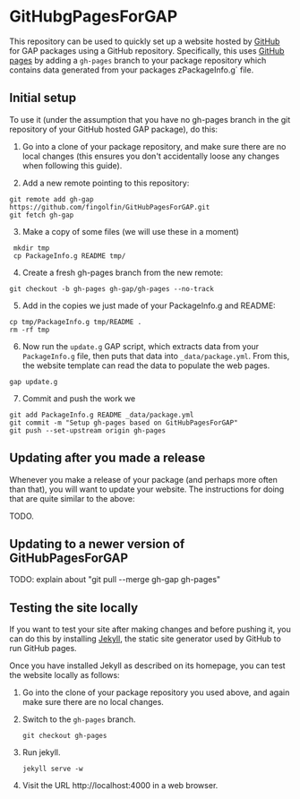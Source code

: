 # GitHubgPagesForGAP

This repository can be used to quickly set up a website hosted by
[GitHub](https://github.com/) for GAP packages using a GitHub repository.
Specifically, this uses [GitHub pages](https://pages.github.com/)
by adding a `gh-pages` branch to your package repository which
contains data generated from your packages zPackageInfo.g` file.


## Initial setup

To use it (under the assumption that you have no gh-pages branch
in the git repository of your GitHub hosted GAP package), do this:

1. Go into a clone of your package repository, and make sure there
   are no local changes (this ensures you don't accidentally loose
   any changes when following this guide).



2. Add a new remote pointing to this repository:

  ```
  git remote add gh-gap https://github.com/fingolfin/GitHubPagesForGAP.git
  git fetch gh-gap
  ```

3. Make a copy of some files (we will use these in a moment)

  ```
   mkdir tmp
   cp PackageInfo.g README tmp/
  ```

4. Create a fresh gh-pages branch from the new remote:

  ```
  git checkout -b gh-pages gh-gap/gh-pages --no-track
  ```

5. Add in the copies we just made of your PackageInfo.g and README:

  ```
  cp tmp/PackageInfo.g tmp/README .
  rm -rf tmp
  ```

6. Now run the `update.g` GAP script, which extracts data from your
   `PackageInfo.g` file, then puts that data into `_data/package.yml`.
   From this, the website template can read the data to populate the
   web pages.

  ```
  gap update.g
  ```

7. Commit and push the work we 

  ```
  git add PackageInfo.g README _data/package.yml
  git commit -m "Setup gh-pages based on GitHubPagesForGAP"
  git push --set-upstream origin gh-pages
  ```


## Updating after you made a release

Whenever you make a release of your package (and perhaps more often than
that), you will want to update your website. The instructions for doing that
are quite similar to the above:

TODO. 




## Updating to a newer version of GitHubPagesForGAP

TODO: explain about "git pull --merge gh-gap gh-pages"


## Testing the site locally

If you want to test your site after making changes and before pushing it,
you can do this by installing [Jekyll](http://jekyllrb.com/), the static
site generator used by GitHub to run GitHub pages.

Once you have installed Jekyll as described on its homepage, you can
test the website locally as follows:

1. Go into the clone of your package repository you used above, and
   again make sure there are no local changes.

2. Switch to the `gh-pages` branch.

   ```
   git checkout gh-pages
   ```

3. Run jekyll.

   ```
   jekyll serve -w
   ```

4. Visit the URL http://localhost:4000 in a web browser.
